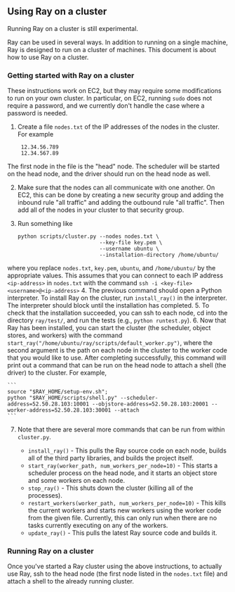 ## Using Ray on a cluster

Running Ray on a cluster is still experimental.

Ray can be used in several ways. In addition to running on a single machine, Ray
is designed to run on a cluster of machines. This document is about how to use
Ray on a cluster.

### Getting started with Ray on a cluster

These instructions work on EC2, but they may require some modifications to run
on your own cluster. In particular, on EC2, running `sudo` does not require a
password, and we currently don't handle the case where a password is needed.

1. Create a file `nodes.txt` of the IP addresses of the nodes in the cluster.
For example

        12.34.56.789
        12.34.567.89
The first node in the file is the "head" node. The scheduler will be started on
the head node, and the driver should run on the head node as well.

2. Make sure that the nodes can all communicate with one another. On EC2, this
can be done by creating a new security group and adding the inbound rule "all
traffic" and adding the outbound rule "all traffic". Then add all of the nodes
in your cluster to that security group.

3. Run something like

    ```
    python scripts/cluster.py --nodes nodes.txt \
                              --key-file key.pem \
                              --username ubuntu \
                              --installation-directory /home/ubuntu/
    ```
where you replace `nodes.txt`, `key.pem`, `ubuntu`, and `/home/ubuntu/` by the
appropriate values. This assumes that you can connect to each IP address
`<ip-address>` in `nodes.txt` with the command
    ```
    ssh -i <key-file> <username>@<ip-address>
    ```
4. The previous command should open a Python interpreter. To install Ray on the
cluster, run `install_ray()` in the interpreter. The interpreter should block
until the installation has completed.
5. To check that the installation succeeded, you can ssh to each node, cd into
the directory `ray/test/`, and run the tests (e.g., `python runtest.py`).
6. Now that Ray has been installed, you can start the cluster (the scheduler,
object stores, and workers) with the command
`start_ray("/home/ubuntu/ray/scripts/default_worker.py")`, where the second
argument is the path on each node in the cluster to the worker code that you
would like to use. After completing successfully, this command will print out a
command that can be run on the head node to attach a shell (the driver) to the
cluster. For example,

    ```
    source "$RAY_HOME/setup-env.sh";
    python "$RAY_HOME/scripts/shell.py" --scheduler-address=52.50.28.103:10001 --objstore-address=52.50.28.103:20001 --worker-address=52.50.28.103:30001 --attach
    ```

7. Note that there are several more commands that can be run from within
`cluster.py`.

    - `install_ray()` - This pulls the Ray source code on each node, builds all
      of the third party libraries, and builds the project itself.
    - `start_ray(worker_path, num_workers_per_node=10)` - This starts a
      scheduler process on the head node, and it starts an object store and some
      workers on each node.
    - `stop_ray()` - This shuts down the cluster (killing all of the processes).
    - `restart_workers(worker_path, num_workers_per_node=10)` - This kills the
      current workers and starts new workers using the worker code from the
      given file. Currently, this can only run when there are no tasks currently
      executing on any of the workers.
    - `update_ray()` - This pulls the latest Ray source code and builds it.

### Running Ray on a cluster

Once you've started a Ray cluster using the above instructions, to actually use
Ray, ssh to the head node (the first node listed in the `nodes.txt` file) and
attach a shell to the already running cluster.
